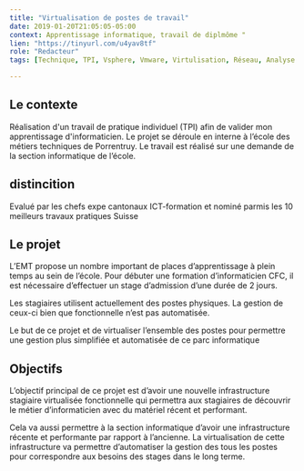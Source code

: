 ```yaml
---
title: "Virtualisation de postes de travail"
date: 2019-01-20T21:05:05-05:00
context: Apprentissage informatique, travail de diplmôme "
lien: "https://tinyurl.com/u4yav8tf"
role: "Redacteur"
tags: [Technique, TPI, Vsphere, Vmware, Virtulisation, Réseau, Analyse ]

---
```


## Le contexte

Réalisation d'un travail de pratique individuel (TPI) afin de valider mon apprentissage d'informaticien. 
Le projet se déroule en interne à l’école des métiers techniques de Porrentruy. Le travail est réalisé sur
une demande de la section informatique de l’école.

## distincition
Evalué par les chefs expe cantonaux ICT-formation et nominé parmis les 10 meilleurs travaux pratiques Suisse


## Le projet
L’EMT propose un nombre important de places d’apprentissage à plein temps au sein de l’école. Pour
débuter une formation d’informaticien CFC, il est nécessaire d’effectuer un stage d’admission d’une
durée de 2 jours.

Les stagiaires utilisent actuellement des postes physiques. La gestion de ceux-ci bien que fonctionnelle
n’est pas automatisée.

Le but de ce projet et de virtualiser l’ensemble des postes pour permettre une gestion plus simplifiée
et automatisée de ce parc informatique

## Objectifs
L’objectif principal de ce projet est d’avoir une nouvelle infrastructure stagiaire virtualisée
fonctionnelle qui permettra aux stagiaires de découvrir le métier d’informaticien avec du matériel
récent et performant.

Cela va aussi permettre à la section informatique d’avoir une infrastructure récente et performante
par rapport à l’ancienne. La virtualisation de cette infrastructure va permettre d’automatiser la gestion
des tous les postes pour correspondre aux besoins des stages dans le long terme.